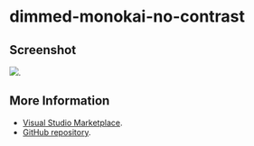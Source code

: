 # dimmed-monokai-no-contrast



## Screenshot
![](https://raw.githubusercontent.com/gerane/VSCodeThemes/master/gerane.Theme-dimmed-monokai-no-contrast/screenshot.png).


## More Information
* [Visual Studio Marketplace](https://marketplace.visualstudio.com/items/gerane.Theme-dimmed-monokai-no-contrast).
* [GitHub repository](https://github.com/gerane/VSCodeThemes).

